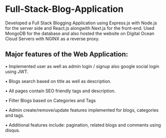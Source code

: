 # Full-Stack-Blog-Application

Developed a Full Stack Blogging Application using Express.js with Node.js for the server side and React.js alongwith Next.js for the front-end. Used MongoDB for the database and also hosted the website on Digital Ocean Cloud Servers with NGINX as a reverse proxy.

## Major features of the Web Application:

• Implemented user as well as admin login / signup also google social login using JWT.

• Blogs search based on title as well as description.

• All pages contain SEO friendly tags and description.

• Filter Blogs based on Categories and Tags

• Admin create/remove/update features implemented for blogs, categories and tags.

• Additional features include: pagination, related blogs and comments using disqus.

